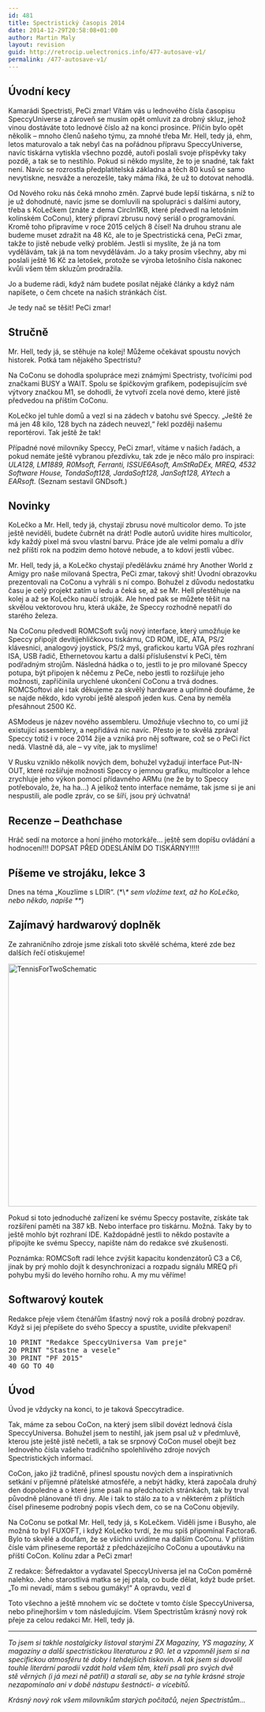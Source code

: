 ```yaml
---
id: 481
title: Spectristický časopis 2014
date: 2014-12-29T20:58:08+01:00
author: Martin Maly
layout: revision
guid: http://retrocip.uelectronics.info/477-autosave-v1/
permalink: /477-autosave-v1/
---
```

## Úvodní kecy

Kamarádi Spectristi, PeCi zmar! Vítám vás u lednového čísla časopisu SpeccyUniverse a zároveň se musím opět omluvit za drobný skluz, jehož vinou dostáváte toto lednové číslo až na konci prosince. Příčin bylo opět několik &#8211; mnoho členů našeho týmu, za mnohé třeba Mr. Hell, tedy já, ehm, letos maturovalo a tak nebyl čas na pořádnou přípravu SpeccyUniverse, navíc tiskárna vytiskla všechno pozdě, autoři poslali svoje příspěvky taky pozdě, a tak se to nestihlo. Pokud si někdo myslíte, že to je snadné, tak fakt není. Navíc se rozrostla předplatitelská základna a těch 80 kusů se samo nevytiskne, nesváže a nerozešle, taky máma říká, že už to dotovat nehodlá.

Od Nového roku nás čeká mnoho změn. Zaprvé bude lepší tiskárna, s níž to je už dohodnuté, navíc jsme se domluvili na spolupráci s dalšími autory, třeba s KoLečkem (znáte z dema CircIn1KB, které předvedl na letošním kolínském CoConu), který připraví zbrusu nový seriál o programování. Kromě toho připravíme v roce 2015 celých 8 čísel! Na druhou stranu ale budeme muset zdražit na 48 Kč, ale to je Spectristická cena, PeCi zmar, takže to jistě nebude velký problém. Jestli si myslíte, že já na tom vydělávám, tak já na tom nevydělávám. Jo a taky prosím všechny, aby mi poslali ještě 16 Kč za letošek, protože se výroba letošního čísla nakonec kvůli všem těm skluzům prodražila.

Jo a budeme rádi, když nám budete posílat nějaké články a když nám napíšete, o čem chcete na našich stránkách číst.

Je tedy nač se těšit! PeCi zmar!

## Stručně

Mr. Hell, tedy já, se stěhuje na kolej! Můžeme očekávat spoustu nových historek. Potká tam nějakého Spectristu?

Na CoConu se dohodla spolupráce mezi známými Spectristy, tvořícími pod značkami BUSY a WAIT. Spolu se špičkovým grafikem, podepisujícím své výtvory značkou M1, se dohodli, že vytvoří zcela nové demo, které jistě předvedou na příštím CoConu.

KoLečko jel tuhle domů a vezl si na zádech v batohu své Speccy. &#8222;Ještě že má jen 48 kilo, 128 bych na zádech neuvezl,&#8220; řekl později našemu reportérovi. Tak ještě že tak!

Případné nové milovníky Speccy, PeCi zmar!, vítáme v našich řadách, a pokud nemáte ještě vybranou přezdívku, tak zde je něco málo pro inspiraci: _ULA128, LM1889, R0Msoft, Ferranti, ISSUE6Asoft, AmStRaDEx, MREQ, 4532 Software House, TondaSoft128, JardaSoft128, JanSoft128, AYtech_ a _EARsoft._ (Seznam sestavil GNDsoft.)

## Novinky

KoLečko a Mr. Hell, tedy já, chystají zbrusu nové multicolor demo. To jste ještě neviděli, budete čubrnět na drát! Podle autorů uvidíte hires multicolor, kdy každý pixel má svou vlastní barvu. Práce jde ale velmi pomalu a dřív než příští rok na podzim demo hotové nebude, a to kdoví jestli vůbec.

Mr. Hell, tedy já, a KoLečko chystají předělávku známé hry Another World z Amigy pro naše milovaná Spectra, PeCi zmar, takový shit! Úvodní obrazovku prezentovali na CoConu a vyhráli s ní compo. Bohužel z důvodu nedostatku času je celý projekt zatím u ledu a čeká se, až se Mr. Hell přestěhuje na kolej a až se KoLečko naučí stroják. Ale hned pak se můžete těšit na skvělou vektorovou hru, která ukáže, že Speccy rozhodně nepatří do starého železa.

Na CoConu předvedl ROMCSoft svůj nový interface, který umožňuje ke Speccy připojit devítijehličkovou tiskárnu, CD ROM, IDE, ATA, PS/2 klávesnici, analogový joystick, PS/2 myš, grafickou kartu VGA přes rozhraní ISA, USB řadič, Ethernetovou kartu a další příslušenství k PeCi, těm podřadným strojům. Následná hádka o to, jestli to je pro milované Speccy potupa, být připojen k něčemu z PeCe, nebo jestli to rozšiřuje jeho možnosti, zapříčinila urychlené ukončení CoConu a trvá dodnes. ROMCSoftovi ale i tak děkujeme za skvělý hardware a upřímně doufáme, že se najde někdo, kdo vyrobí ještě alespoň jeden kus. Cena by neměla přesáhnout 2500 Kč.

ASModeus je název nového assembleru. Umožňuje všechno to, co umí již existující assemblery, a nepřidává nic navíc. Přesto je to skvělá zpráva! Speccy totiž i v roce 2014 žije a vzniká pro něj software, což se o PeCi říct nedá. Vlastně dá, ale &#8211; vy víte, jak to myslíme!

V Rusku vzniklo několik nových dem, bohužel vyžadují interface Put-IN-OUT, které rozšiřuje možnosti Speccy o jemnou grafiku, multicolor a lehce zrychluje jeho výkon pomocí přídavného ARMu (ne že by to Speccy potřebovalo, že, ha ha&#8230;) A jelikož tento interface nemáme, tak jsme si je ani nespustili, ale podle zpráv, co se šíří, jsou prý úchvatná!

## Recenze &#8211; Deathchase

Hráč sedí na motorce a honí jiného motorkáře&#8230; ještě sem dopíšu ovládání a hodnocení!!! DOPSAT PŘED ODESLÁNÍM DO TISKÁRNY!!!!!

## Píšeme ve strojáku, lekce 3

Dnes na téma &#8222;Kouzlíme s LDIR&#8220;. (\*\\*\* sem vložíme text, až ho KoLečko, nebo někdo, napíše \*\**)

## Zajímavý hardwarový doplněk

Ze zahraničního zdroje jsme získali toto skvělé schéma, které zde bez dalších řečí otiskujeme!

<img loading="lazy" class="aligncenter size-medium wp-image-478" src="http://retrocip.uelectronics.info/wp-content/uploads/sites/6/2014/12/TennisForTwoSchematic-650x492.jpg" alt="TennisForTwoSchematic" width="650" height="492" srcset="https://retrocip.cz/wp-content/uploads/sites/6/2014/12/TennisForTwoSchematic-650x492.jpg 650w, https://retrocip.cz/wp-content/uploads/sites/6/2014/12/TennisForTwoSchematic-1024x775.jpg 1024w" sizes="(max-width: 650px) 100vw, 650px" /> 

Pokud si toto jednoduché zařízení ke svému Speccy postavíte, získáte tak rozšíření paměti na 387 kB. Nebo interface pro tiskárnu. Možná. Taky by to ještě mohlo být rozhraní IDE. Každopádně jestli to někdo postavíte a připojíte ke svému Speccy, napište nám do redakce své zkušenosti.

Poznámka: ROMCSoft radí lehce zvýšit kapacitu kondenzátorů C3 a C6, jinak by prý mohlo dojít k desynchronizaci a rozpadu signálu MREQ při pohybu myši do levého horního rohu. A my mu věříme!

## Softwarový koutek

Redakce přeje všem čtenářům šťastný nový rok a posílá drobný pozdrav. Když si jej přepíšete do svého Speccy a spustíte, uvidíte překvapení!

<pre class="">10 PRINT "Redakce SpeccyUniversa Vam preje"
20 PRINT "Stastne a vesele"
30 PRINT "PF 2015"
40 GO TO 40</pre>

## Úvod

Úvod je vždycky na konci, to je taková Speccytradice.

Tak, máme za sebou CoCon, na který jsem slíbil dovézt lednová čísla SpeccyUniversa. Bohužel jsem to nestihl, jak jsem psal už v předmluvě, kterou jste ještě jistě nečetli, a tak se srpnový CoCon musel obejít bez lednového čísla vašeho tradičního spolehlivého zdroje nových Spectristických informací.

CoCon, jako již tradičně, přinesl spoustu nových dem a inspirativních setkání v příjemné přátelské atmosféře, a nebýt hádky, která započala druhý den dopoledne a o které jsme psali na předchozích stránkách, tak by trval původně plánované tři dny. Ale i tak to stálo za to a v některém z příštích čísel přineseme podrobný popis všech dem, co se na CoConu objevily.

Na CoConu se potkal Mr. Hell, tedy já, s KoLečkem. Viděli jsme i Busyho, ale možná to byl FUXOFT, i když KoLečko tvrdí, že mu spíš připomínal Factora6. Bylo to skvělé a doufám, že se všichni uvidíme na dalším CoConu. V příštím čísle vám přineseme reportáž z předcházejícího CoConu a upoutávku na příští CoCon. Kolínu zdar a PeCi zmar!

Z redakce: Šéfredaktor a vydavatel SpeccyUniversa jel na CoCon poměrně nalehko. Jeho starostlivá matka se jej ptala, co bude dělat, když bude pršet. &#8222;To mi nevadí, mám s sebou gumáky!&#8220; A opravdu, vezl d

Toto všechno a ještě mnohem víc se dočtete v tomto čísle SpeccyUniversa, nebo přinejhorším v tom následujícím. Všem Spectristům krásný nový rok přeje za celou redakci Mr. Hell, tedy já.

* * *

_To jsem si takhle nostalgicky listoval starými ZX Magazíny, YS magazíny, X magazíny a další spectristickou literaturou z 90. let a vzpomněl jsem si na specifickou atmosféru té doby i tehdejších tiskovin. A tak jsem si dovolil touhle literární parodií vzdát hold všem těm, kteří psali pro svých dvě stě věrných (i já mezi ně patřil) a starali se, aby se na tyhle krásné stroje nezapomínalo ani v době nástupu šestnácti- a vícebitů._

_Krásný nový rok všem milovníkům starých počítačů, nejen Spectristům&#8230;_